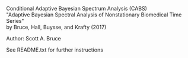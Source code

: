 Conditional Adaptive Bayesian Spectrum Analysis (CABS)  
"Adaptive Bayesian Spectral Analysis of Nonstationary Biomedical Time Series"  
by Bruce, Hall, Buysse, and Krafty (2017)  
  
Author: Scott A. Bruce  

See README.txt for further instructions  
